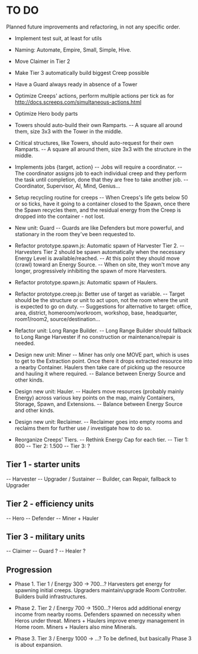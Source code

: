 # TO DO
Planned future improvements and refactoring, in not any specific order.

- Implement test suit, at least for utils

- Naming: Automate, Empire, Small, Simple, Hive.

- Move Claimer in Tier 2

- Make Tier 3 automatically build biggest Creep possible

- Have a Guard always ready in absence of a Tower

- Optimize Creeps' actions, perform multiple actions per tick as for http://docs.screeps.com/simultaneous-actions.html

- Optimize Hero body parts

- Towers should auto-build their own Ramparts.
	-- A square all around them, size 3x3 with the Tower in the middle.

- Critical structures, like Towers, should auto-request for their own Ramparts.
	-- A square all around them, size 3x3 with the structure in the middle.

- Implements jobs {target, action}
	-- Jobs will require a coordinator.
	-- The coordinator assigns job to each individual creep and they perform the task until completion, done that they are free to take another job.
	-- Coordinator, Supervisor, AI, Mind, Genius...

- Setup recycling routine for creeps
	-- When Creeps's life gets below 50 or so ticks, have it going to a container closed to the Spawn, once there the Spawn recycles them, and the residual energy from the Creep is dropped into the container - not lost.

- New unit: Guard
	-- Guards are like Defenders but more powerful, and stationary in the room they've been requested to.

- Refactor prototype.spawn.js: Automatic spawn of Harvester Tier 2.
-- Harvesters Tier 2 should be spawn automatically when the necessary Energy Level is available/reached.
-- At this point they should move (crawl) toward an Energy Source.
-- When on site, they won't move any longer, progressively inhibiting the spawn of more Harvesters.

- Refactor prototype.spawn.js: Automatic spawn of Haulers.

- Refactor prototype.creep.js: Better use of target as variable.
-- Target should be the structure or unit to act upon, not the room where the unit is expected to go on duty.
-- Suggestions for alternative to target: office, area, district, homeroom/workroom, workshop, base, headquarter, room1/room2, source/destination...

- Refactor unit: Long Range Builder.
-- Long Range Builder should fallback to Long Range Harvester if no construction or maintenance/repair is needed.

- Design new unit: Miner
-- Miner has only one MOVE part, which is uses to get to the Extraction point. Once there it drops extracted resource into a nearby Container. Haulers then take care of picking up the resource and hauling it where required.
-- Balance between Energy Source and other kinds.

- Design new unit: Hauler.
-- Haulers move resources (probably mainly Energy) across various key points on the map, mainly Containers, Storage, Spawn, and Extensions.
-- Balance between Energy Source and other kinds.

- Design new unit: Reclaimer.
-- Reclaimer goes into empty rooms and reclaims them for further use / investigate how to do so.

- Reorganize Creeps' Tiers.
-- Rethink Energy Cap for each tier.
-- Tier 1: 800
-- Tier 2: 1.500
-- Tier 3: ?

## Tier 1 - starter units
-- Harvester
-- Upgrader / Sustainer
-- Builder, can Repair, fallback to Upgrader

## Tier 2 - efficiency units
-- Hero
-- Defender
-- Miner + Hauler

## Tier 3 - military units
-- Claimer
-- Guard ?
-- Healer ?

## Progression
- Phase 1. Tier 1 / Energy 300 -> 700...?
	Harvesters get energy for spawning initial creeps.
	Upgraders maintain/upgrade Room Controller.
	Builders build infrastructures.
	
- Phase 2. Tier 2 / Energy 700 -> 1500...?
	Heros add additional energy income from nearby rooms.
	Defenders spawned on necessity when Heros under threat.
	Miners + Haulers improve energy management in Home room.
	Miners + Haulers also mine Minerals.

- Phase 3. Tier 3 / Energy 1000 -> ...?
	To be defined, but basically Phase 3 is about expansion.


